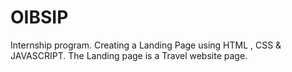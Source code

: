 # OIBSIP
Internship program.
Creating a Landing Page using HTML , CSS & JAVASCRIPT.
The Landing page is a Travel website page.
